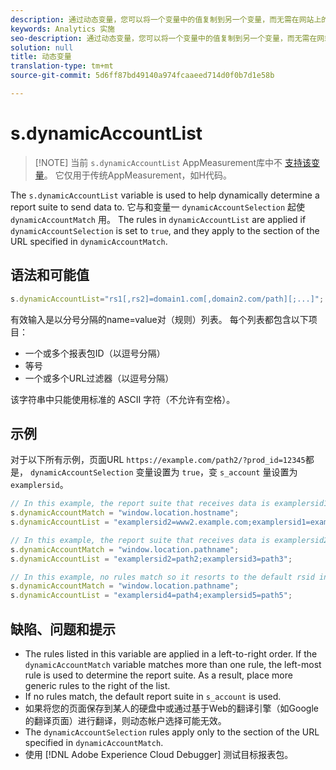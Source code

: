 ```yaml
---
description: 通过动态变量，您可以将一个变量中的值复制到另一个变量，而无需在网站上的图像请求中多次键入完整的值。
keywords: Analytics 实施
seo-description: 通过动态变量，您可以将一个变量中的值复制到另一个变量，而无需在网站上的图像请求中多次键入完整的值。
solution: null
title: 动态变量
translation-type: tm+mt
source-git-commit: 5d6ff87bd49140a974fcaaeed714d0f0b7d1e58b

---
```



# s.dynamicAccountList

> [!NOTE] 当前 `s.dynamicAccountList` AppMeasurement库中不 [支持该变量](../../c-appmeasurement-js/appmeasure-mjs.md)。 它仅用于传统AppMeasurement，如H代码。

The `s.dynamicAccountList` variable is used to help dynamically determine a report suite to send data to. 它与和变量一 `dynamicAccountSelection` 起使 `dynamicAccountMatch` 用。 The rules in `dynamicAccountList` are applied if `dynamicAccountSelection` is set to `true`, and they apply to the section of the URL specified in `dynamicAccountMatch`.

## 语法和可能值

```JavaScript
s.dynamicAccountList="rs1[,rs2]=domain1.com[,domain2.com/path][;...]";
```

有效输入是以分号分隔的name=value对（规则）列表。 每个列表都包含以下项目：

* 一个或多个报表包ID（以逗号分隔）
* 等号
* 一个或多个URL过滤器（以逗号分隔）

该字符串中只能使用标准的 ASCII 字符（不允许有空格）。

## 示例

对于以下所有示例，页面URL `https://example.com/path2/?prod_id=12345`都是， `dynamicAccountSelection` 变量设置为 `true`，变 `s_account` 量设置为 `examplersid`。

```js
// In this example, the report suite that receives data is examplersid1.
s.dynamicAccountMatch = "window.location.hostname";
s.dynamicAccountList = "examplersid2=www2.example.com;examplersid1=example.com";

// In this example, the report suite that receives data is examplersid2.
s.dynamicAccountMatch = "window.location.pathname";
s.dynamicAccountList = "examplersid2=path2;examplersid3=path3";

// In this example, no rules match so it resorts to the default rsid in s_account, examplersid.
s.dynamicAccountMatch = "window.location.pathname";
s.dynamicAccountList = "examplersid4=path4;examplersid5=path5";
```

## 缺陷、问题和提示

* The rules listed in this variable are applied in a left-to-right order. If the `dynamicAccountMatch` variable matches more than one rule, the left-most rule is used to determine the report suite. As a result, place more generic rules to the right of the list.
* If no rules match, the default report suite in `s_account` is used.
* 如果将您的页面保存到某人的硬盘中或通过基于Web的翻译引擎（如Google的翻译页面）进行翻译，则动态帐户选择可能无效。
* The `dynamicAccountSelection` rules apply only to the section of the URL specified in `dynamicAccountMatch`.
* 使用 [!DNL Adobe Experience Cloud Debugger] 测试目标报表包。
